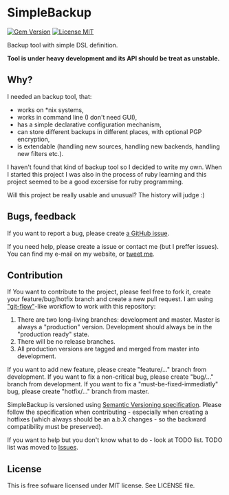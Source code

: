 # SimpleBackup

[![Gem Version](https://badge.fury.io/rb/simple_backup.svg)](http://badge.fury.io/rb/simple_backup)
[![License MIT](https://img.shields.io/badge/license-MIT-blue.svg)](https://github.com/tmaczukin/simple_backup/blob/development/LICENSE)

Backup tool with simple DSL definition.

**Tool is under heavy development and its API should be treat as unstable.**

## Why?

I needed an backup tool, that:

* works on \*nix systems,
* works in command line (I don't need GUI),
* has a simple declarative configuration mechanism,
* can store different backups in different places, with optional PGP encryption,
* is extendable (handling new sources, handling new backends, handling new filters etc.).

I haven't found that kind of backup tool so I decided to write my own. When I started this project I was also in the
process of ruby learning and this project seemed to be a good excersise for ruby programming.

Will this project be really usable and unusual? The history will judge :)

## Bugs, feedback

If you want to report a bug, please create [a GitHub issue](https://github.com/tmaczukin/simple_backup/issues/new).

If you need help, please create a issue or contact me (but I preffer issues). You can find my e-mail on my website,
or [tweet me](https://twitter.com/TomaszMaczukin).

## Contribution

If You want to contribute to the project, please feel free to fork it, create your feature/bug/hotfix branch and create
a new pull request. I am using ["git-flow"](http://nvie.com/posts/a-successful-git-branching-model/)-like workflow to work with
this repository:

1. There are two long-living branches: development and master. Master is always a "production" version. Development
   should always be in the "production ready" state.
2. There will be no release branches.
3. All production versions are tagged and merged from master into development.

If you want to add new feature, please create "feature/..." branch from development. If you want to fix a non-critical
bug, please create "bug/..." branch from development. If you want to fix a "must-be-fixed-immediatly" bug, please
create "hotfix/..." branch from master.

SimpleBackup is versioned using [Semantic Versioning specification](http://semver.org/). Please follow the specification
when contributing - especially when creating a hotfixes (which always should be an a.b.X changes - so the backward
compatibility must be preserved).

If you want to help but you don't know what to do - look at TODO list. TODO list was moved to [Issues](https://github.com/tmaczukin/simple_backup/issues).

## License

This is free sofware licensed under MIT license. See LICENSE file.
